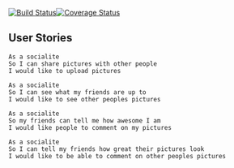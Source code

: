 [![Build Status](https://travis-ci.com/leoncross/instagram-challenge.svg?branch=master)](https://travis-ci.com/leoncross/instagram-challenge)[![Coverage Status](https://coveralls.io/repos/github/leoncross/instagram-challenge/badge.svg?branch=master)](https://coveralls.io/github/leoncross/instagram-challenge?branch=master)

## User Stories
```
As a socialite
So I can share pictures with other people
I would like to upload pictures

As a socialite
So I can see what my friends are up to
I would like to see other peoples pictures

As a socialite
So my friends can tell me how awesome I am
I would like people to comment on my pictures

As a socialite
So I can tell my friends how great their pictures look
I would like to be able to comment on other peoples pictures
```
